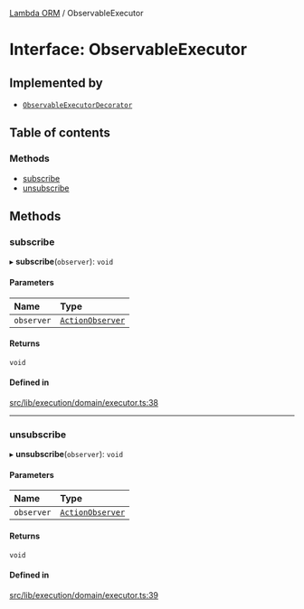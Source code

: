 [Lambda ORM](../README.md) / ObservableExecutor

# Interface: ObservableExecutor

## Implemented by

- [`ObservableExecutorDecorator`](../classes/ObservableExecutorDecorator.md)

## Table of contents

### Methods

- [subscribe](ObservableExecutor.md#subscribe)
- [unsubscribe](ObservableExecutor.md#unsubscribe)

## Methods

### subscribe

▸ **subscribe**(`observer`): `void`

#### Parameters

| Name | Type |
| :------ | :------ |
| `observer` | [`ActionObserver`](../classes/ActionObserver.md) |

#### Returns

`void`

#### Defined in

[src/lib/execution/domain/executor.ts:38](https://github.com/FlavioLionelRita/lambdaorm/blob/f4aa3e79/src/lib/execution/domain/executor.ts#L38)

___

### unsubscribe

▸ **unsubscribe**(`observer`): `void`

#### Parameters

| Name | Type |
| :------ | :------ |
| `observer` | [`ActionObserver`](../classes/ActionObserver.md) |

#### Returns

`void`

#### Defined in

[src/lib/execution/domain/executor.ts:39](https://github.com/FlavioLionelRita/lambdaorm/blob/f4aa3e79/src/lib/execution/domain/executor.ts#L39)
